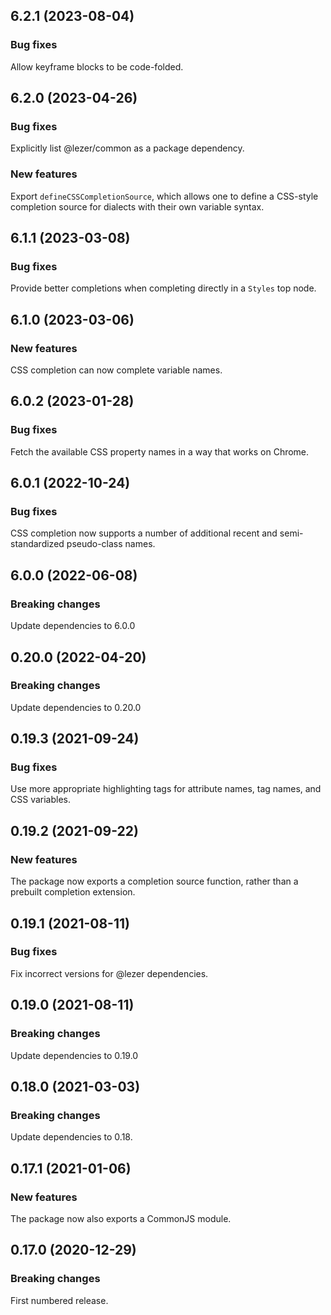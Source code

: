 ## 6.2.1 (2023-08-04)

### Bug fixes

Allow keyframe blocks to be code-folded.

## 6.2.0 (2023-04-26)

### Bug fixes

Explicitly list @lezer/common as a package dependency.

### New features

Export `defineCSSCompletionSource`, which allows one to define a CSS-style completion source for dialects with their own variable syntax.

## 6.1.1 (2023-03-08)

### Bug fixes

Provide better completions when completing directly in a `Styles` top node.

## 6.1.0 (2023-03-06)

### New features

CSS completion can now complete variable names.

## 6.0.2 (2023-01-28)

### Bug fixes

Fetch the available CSS property names in a way that works on Chrome.

## 6.0.1 (2022-10-24)

### Bug fixes

CSS completion now supports a number of additional recent and semi-standardized pseudo-class names.

## 6.0.0 (2022-06-08)

### Breaking changes

Update dependencies to 6.0.0

## 0.20.0 (2022-04-20)

### Breaking changes

Update dependencies to 0.20.0

## 0.19.3 (2021-09-24)

### Bug fixes

Use more appropriate highlighting tags for attribute names, tag names, and CSS variables.

## 0.19.2 (2021-09-22)

### New features

The package now exports a completion source function, rather than a prebuilt completion extension.

## 0.19.1 (2021-08-11)

### Bug fixes

Fix incorrect versions for @lezer dependencies.

## 0.19.0 (2021-08-11)

### Breaking changes

Update dependencies to 0.19.0

## 0.18.0 (2021-03-03)

### Breaking changes

Update dependencies to 0.18.

## 0.17.1 (2021-01-06)

### New features

The package now also exports a CommonJS module.

## 0.17.0 (2020-12-29)

### Breaking changes

First numbered release.

